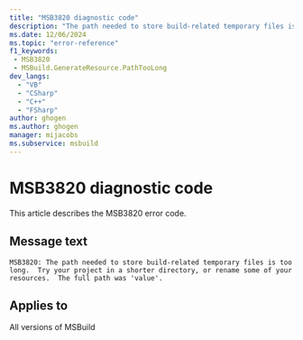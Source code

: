 ```yaml
---
title: "MSB3820 diagnostic code"
description: "The path needed to store build-related temporary files is too long.  Try your project in a shorter directory, or rename some of your resources.  The full path was 'value'."
ms.date: 12/06/2024
ms.topic: "error-reference"
f1_keywords:
 - MSB3820
 - MSBuild.GenerateResource.PathTooLong
dev_langs:
  - "VB"
  - "CSharp"
  - "C++"
  - "FSharp"
author: ghogen
ms.author: ghogen
manager: mijacobs
ms.subservice: msbuild
---
```


# MSB3820 diagnostic code

<!-- :::ErrorDefinitionDescription::: -->
<!-- :::editable-content name="introDescription"::: -->
This article describes the MSB3820 error code.
<!-- :::editable-content-end::: -->

## Message text

`MSB3820: The path needed to store build-related temporary files is too long.  Try your project in a shorter directory, or rename some of your resources.  The full path was 'value'.`

<!-- :::editable-content name="postOutputDescription"::: -->
<!--
{StrBegin="MSB3820: "}
-->
<!-- :::editable-content-end::: -->
<!-- :::ErrorDefinitionDescription-end::: -->

## Applies to

All versions of MSBuild

